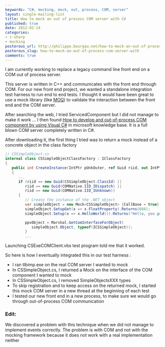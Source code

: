 ```yaml
---
keywords: "C#, mocking, mock, out, process, COM, server"
layout: single-mailing-list
title: How to mock an out of process COM server with C#
published: true
date: 2012-02-14
categories:
- c-sharp
- mocking
posterous_url: http://philippe.bourgau.net/how-to-mock-an-out-of-process-com-server-with
posterous_slug: how-to-mock-an-out-of-process-com-server-with
comments: true
---
```

I am currently working to replace a legacy command line front end on a COM out of process server.

This server is written in C++ and communicates with the front end through COM. For our new front end project, we wanted a standalone integration test harness to run end to end tests. I thought it would have been great to use a mock library (like [MOQ](http://code.google.com/p/moq/)) to validate the interaction between the front end and the COM server.

After searching the web, I tried ServicedComponent but I did not manage to make it work ... I then found [How to develop and out-of-process COM component by using Visual C#](http://support.microsoft.com/kb/977996) in microsoft knowledge base. It is a full blown COM server completely written in C#.

After downloading it, the first thing I tried was to return a mock instead of a concrete object in the class factory

```c#
// CSSimpleObject.cs
internal class CSSimpleObjectClassFactory : IClassFactory
{
   public int CreateInstance(IntPtr pUnkOuter, ref Guid riid, out IntPtr ppvObject)
   {
      ...
      if (riid == new Guid(CSSimpleObject.ClassId) ||
         riid == new Guid(COMNative.IID_IDispatch) ||
         riid == new Guid(COMNative.IID_IUnknown))
      {
         // Create the instance of the .NET object
         var simpleObject = new Mock<CSSimpleObject> {CallBase = true};
         simpleObject.SetupGet(x => x.FloatProperty).Returns(666);
         simpleObject.Setup(x => x.HelloWorld()).Returns("Hello, you got pwned !!!");

         ppvObject = Marshal.GetComInterfaceForObject(
            simpleObject.Object, typeof(ICSSimpleObject));
         }
         ...
```

Launching&nbsp;CSExeCOMClient.vbs test program told me that it worked.

So here is how I eventually integrated this in our test harness :

* I ran tlbimp.exe on the real COM server I wanted to mock
* In CSSimpleObject.cs, I returned a Mock on the interface of the COM component I wanted to mock
* In CSSimpleObject.cs, I removed SimpleObjectsXXX types
* To skip registration and to keep access on the returned mock, I started this mock COM server in a new thread at the beginning of each test
* I tested our new front end in a new process, to make sure we would go through out-of-process COM communication

### Edit:

We discovered a problem with this technique when we did not manage to implement events correctly. The problem is with COM and not with the mocking framework because it does not work with a real implementation neither

